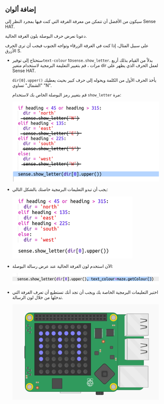 ## إضافة ألوان

سيكون من الأفضل أن تتمكن من معرفة الغرفة التي كنت فيها بمجرد النظر إلى Sense HAT.

دعونا نعرض حرف البوصلة بلون الغرفة الحالية.

على سبيل المثال، إذا كنت في الغرفة الزرقاء وتواجه الجنوب فيجب أن ترى الحرف الأزرق S.

+ ستحتاج إلى توفير`text-colour` to`sense.show_letter`. بدلاً من القيام بذلك أربع مرات ، قم بتغيير التعليمة البرمجية لاستخدام متغير dir لعمل الحرف الذي يظهر على Sense HAT.
    
    `dir[0].upper()` يأخذ الحرف الأول من الكلمة ويحوله إلى حرف كبير بحيث يعطيك "الشمال" تساوي "N".
    
    قم بتغيير رمز البوصلة الخاص بك لاستخدام `show_letter` مرة:
    
    ![لقطة الشاشة](images/compass-upper.png)

+ يجب أن تبدو التعليمات البرمجية خاصتك بالشكل التالي:
    
    ![لقطة الشاشة](images/compass-upper-done.png)

+ الآن استخدم لون الغرفة الحالية عند عرض رسالة البوصلة:
    
    ![لقطة الشاشة](images/compass-colour.png)

+ اختبر التعليمات البرمجية الخاصة بك ويجب أن تجد أنك تستطيع أن تعرف الغرفة التي تدخلها من خلال لون الرسالة.
    
    ![لقطة الشاشة](images/compass-colour-east.png)